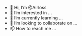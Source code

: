 - 👋 Hi, I’m @Airloss
- 👀 I’m interested in ...
- 🌱 I’m currently learning ...
- 💞️ I’m looking to collaborate on ...
- 📫 How to reach me ...

<!---
Airloss/Airloss is a ✨ special ✨ repository because its `README.md` (this file) appears on your GitHub profile.
You can click the Preview link to take a look at your changes.
--->
